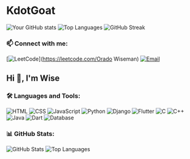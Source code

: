 # KdotGoat
![Your GitHub stats](https://github-readme-stats.vercel.app/api?username=YourGitHubUsername&show_icons=true&theme=dark)
![Top Languages](https://github-readme-stats.vercel.app/api/top-langs/?username=YourGitHubUsername&layout=compact&theme=dark)
![GitHub Streak](https://github-readme-streak-stats.herokuapp.com/?user=YourGitHubUsername&theme=dark)
### 📫 Connect with me:


[![LeetCode](https://img.shields.io/badge/LeetCode-FFA116?style=for-the-badge&logo=leetcode&logoColor=black)](https://leetcode.com/Orado Wiseman)
[![Email](https://img.shields.io/badge/Email-D14836?style=for-the-badge&logo=gmail&logoColor=white)](mailto:wisem9086@gmail.com)


## Hi 👋, I'm Wise


### 🛠️ Languages and Tools:
![HTML](https://img.shields.io/badge/HTML5-orange?style=flat-square&logo=html5)
![CSS](https://img.shields.io/badge/CSS3-blue?style=flat-square&logo=css3)
![JavaScript](https://img.shields.io/badge/JavaScript-yellow?style=flat-square&logo=javascript)
![Python](https://img.shields.io/badge/Python-blue?style=flat-square&logo=python)
![Django](https://img.shields.io/badge/Django-092E20?style=flat-square&logo=django&logoColor=white)
![Flutter](https://img.shields.io/badge/Flutter-02569B?style=flat-square&logo=flutter&logoColor=white)
![C](https://img.shields.io/badge/C-00599C?style=flat-square&logo=c&logoColor=white)
![C++](https://img.shields.io/badge/C%2B%2B-00599C?style=flat-square&logo=c%2B%2B&logoColor=white)
![Java](https://img.shields.io/badge/Java-007396?style=flat-square&logo=java&logoColor=white)
![Dart](https://img.shields.io/badge/Dart-0175C2?style=flat-square&logo=dart&logoColor=white)
![Database](https://img.shields.io/badge/Database-003545?style=flat-square&logo=postgresql&logoColor=white)


### 📊 GitHub Stats:
![GitHub Stats](https://github-readme-stats.vercel.app/api?username=YourGitHubUsername&show_icons=true&theme=dark)
![Top Languages](https://github-readme-stats.vercel.app/api/top-langs/?username=YourGitHubUsername&layout=compact&theme=dark)


